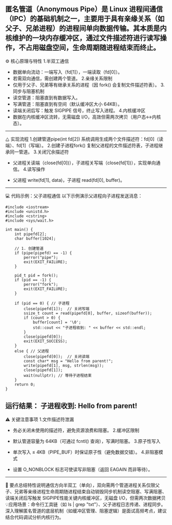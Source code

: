 匿名管道（Anonymous Pipe）是 Linux 进程间通信（IPC）的基础机制之一，主要用于​​具有亲缘关系（如父子、兄弟进程）​​ 的进程间单向数据传输。其本质是内核维护的一块内存缓冲区，通过文件描述符进行读写操作，不占用磁盘空间，生命周期随进程结束而终止。
--------------------------------------------------------------------------------
⚙️ ​​核心原理与特性​​
1.​​半双工通信​​
- 数据单向流动：一端写入（fd[1]），一端读取（fd[0]）。
- 若需双向通信，需创建两个管道。
2.​​亲缘关系限制​​
- 仅用于父子、兄弟等有继承关系的进程（因 fork() 会复制文件描述符表）。
3.​​同步与阻塞机制​​
- ​​读空管道​​：阻塞直到有数据写入。
- ​​写满管道​​：阻塞直到有空间（默认缓冲区大小 64KB）。
- ​​读端关闭后写​​：触发 SIGPIPE 信号，终止写入进程。
4.​​内核缓冲区​​
- 数据在内核缓冲区流转，无需磁盘 I/O，高效但需两次拷贝（用户态↔内核态）。
--------------------------------------------------------------------------------
⧋ ​​实现流程​​
1.​​创建管道​​pipe(int fd[2]) 系统调用生成两个文件描述符：fd[0]（读端）、fd[1]（写端）。
2.​​创建子进程​​fork() 复制父进程的文件描述符表，子进程继承同一管道。
3.​​关闭冗余描述符​​

- 父进程关读端（close(fd[0])），子进程关写端（close(fd[1])），实现单向通信。
4.​​读写操作​​

- 父进程 write(fd[1], data)，子进程 read(fd[0], buffer)。
--------------------------------------------------------------------------------
💻 ​​代码示例：父子进程通信​​
以下示例演示父进程向子进程发送消息：
```
#include <iostream>
#include <unistd.h>
#include <cstring>
#include <sys/wait.h>

int main() {
    int pipefd[2];
    char buffer[1024];
    
    // 1. 创建管道
    if (pipe(pipefd) == -1) {
        perror("pipe");
        exit(EXIT_FAILURE);
    }

    pid_t pid = fork();
    if (pid == -1) {
        perror("fork");
        exit(EXIT_FAILURE);
    }

    if (pid == 0) { // 子进程
        close(pipefd[1]);  // 关闭写端
        ssize_t count = read(pipefd[0], buffer, sizeof(buffer));
        if (count > 0) {
            buffer[count] = '\0';
            std::cout << "子进程收到: " << buffer << std::endl;
        }
        close(pipefd[0]);
        exit(EXIT_SUCCESS);
    } 
    else { // 父进程
        close(pipefd[0]);  // 关闭读端
        const char* msg = "Hello from parent!";
        write(pipefd[1], msg, strlen(msg));
        close(pipefd[1]);
        wait(nullptr); // 等待子进程结束
    }
    return 0;
}
```
​​运行结果​​：
子进程收到: Hello from parent!
--------------------------------------------------------------------------------
⚠️ ​​关键注意事项​​
1.​​文件描述符泄漏​​

- 务必关闭未使用的描述符，避免资源浪费和阻塞。
2.​​缓冲区限制​​

- 默认管道容量为 ​​64KB​​（可通过 fcntl() 查询），写满时阻塞。
3.​​原子性写入​​

- 单次写入 ≤ ​​4KB​​（PIPE_BUF）时保证原子性（避免数据交错）。
4.​​非阻塞模式​​

- 设置 O_NONBLOCK 标志可使读写非阻塞（返回 EAGAIN 而非等待）。
--------------------------------------------------------------------------------
💎 ​​要点总结​​
​​特性​​​​说明​​​​通信方向​​半双工（单向），双向需两个管道​​进程关系​​仅限父子、兄弟等亲缘进程​​生命周期​​随进程结束自动销毁​​同步机制​​读空阻塞、写满阻塞、读端关闭后写触发 SIGPIPE​​性能关键​​内核缓冲区，无磁盘 I/O，但需两次数据拷贝
💡 ​​应用场景​​：命令行工具链（如 ls | grep "txt"）、父子进程日志传递、进程同步。
深入理解匿名管道的底层机制（如缓冲区管理、阻塞逻辑）是面试高频考点，建议结合代码调试分析内核行为。
